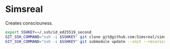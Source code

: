 # Simsreal

Creates consciouness.


```bash
export SSHKEY=~/.ssh/id_ed25519_second
GIT_SSH_COMMAND="ssh -i $SSHKEY" git clone git@github.com:Simsreal/simsreal.git
GIT_SSH_COMMAND="ssh -i $SSHKEY" git submodule update --init --recursive
```

